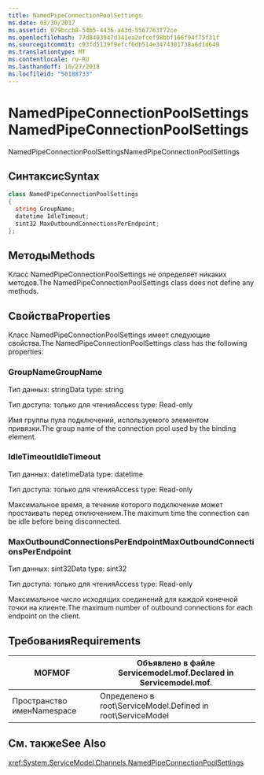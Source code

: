 ```yaml
---
title: NamedPipeConnectionPoolSettings
ms.date: 03/30/2017
ms.assetid: 079bccb8-54b5-4436-a43d-5567763f72ce
ms.openlocfilehash: 77d8403947d341ea2efcef98bbf166f94f75f31f
ms.sourcegitcommit: c93fd5139f9efcf6db514e3474301738a6d1d649
ms.translationtype: MT
ms.contentlocale: ru-RU
ms.lasthandoff: 10/27/2018
ms.locfileid: "50188733"
---
```

# <a name="namedpipeconnectionpoolsettings"></a><span data-ttu-id="adcef-102">NamedPipeConnectionPoolSettings</span><span class="sxs-lookup"><span data-stu-id="adcef-102">NamedPipeConnectionPoolSettings</span></span>
<span data-ttu-id="adcef-103">NamedPipeConnectionPoolSettings</span><span class="sxs-lookup"><span data-stu-id="adcef-103">NamedPipeConnectionPoolSettings</span></span>  
  
## <a name="syntax"></a><span data-ttu-id="adcef-104">Синтаксис</span><span class="sxs-lookup"><span data-stu-id="adcef-104">Syntax</span></span>  
  
```csharp
class NamedPipeConnectionPoolSettings  
{  
  string GroupName;  
  datetime IdleTimeout;  
  sint32 MaxOutboundConnectionsPerEndpoint;  
};  
```  
  
## <a name="methods"></a><span data-ttu-id="adcef-105">Методы</span><span class="sxs-lookup"><span data-stu-id="adcef-105">Methods</span></span>  
 <span data-ttu-id="adcef-106">Класс NamedPipeConnectionPoolSettings не определяет никаких методов.</span><span class="sxs-lookup"><span data-stu-id="adcef-106">The NamedPipeConnectionPoolSettings class does not define any methods.</span></span>  
  
## <a name="properties"></a><span data-ttu-id="adcef-107">Свойства</span><span class="sxs-lookup"><span data-stu-id="adcef-107">Properties</span></span>  
 <span data-ttu-id="adcef-108">Класс NamedPipeConnectionPoolSettings имеет следующие свойства.</span><span class="sxs-lookup"><span data-stu-id="adcef-108">The NamedPipeConnectionPoolSettings class has the following properties:</span></span>  
  
### <a name="groupname"></a><span data-ttu-id="adcef-109">GroupName</span><span class="sxs-lookup"><span data-stu-id="adcef-109">GroupName</span></span>  
 <span data-ttu-id="adcef-110">Тип данных: string</span><span class="sxs-lookup"><span data-stu-id="adcef-110">Data type: string</span></span>  
  
 <span data-ttu-id="adcef-111">Тип доступа: только для чтения</span><span class="sxs-lookup"><span data-stu-id="adcef-111">Access type: Read-only</span></span>  
  
 <span data-ttu-id="adcef-112">Имя группы пула подключений, используемого элементом привязки.</span><span class="sxs-lookup"><span data-stu-id="adcef-112">The group name of the connection pool used by the binding element.</span></span>  
  
### <a name="idletimeout"></a><span data-ttu-id="adcef-113">IdleTimeout</span><span class="sxs-lookup"><span data-stu-id="adcef-113">IdleTimeout</span></span>  
 <span data-ttu-id="adcef-114">Тип данных: datetime</span><span class="sxs-lookup"><span data-stu-id="adcef-114">Data type: datetime</span></span>  
  
 <span data-ttu-id="adcef-115">Тип доступа: только для чтения</span><span class="sxs-lookup"><span data-stu-id="adcef-115">Access type: Read-only</span></span>  
  
 <span data-ttu-id="adcef-116">Максимальное время, в течение которого подключение может простаивать перед отключением.</span><span class="sxs-lookup"><span data-stu-id="adcef-116">The maximum time the connection can be idle before being disconnected.</span></span>  
  
### <a name="maxoutboundconnectionsperendpoint"></a><span data-ttu-id="adcef-117">MaxOutboundConnectionsPerEndpoint</span><span class="sxs-lookup"><span data-stu-id="adcef-117">MaxOutboundConnectionsPerEndpoint</span></span>  
 <span data-ttu-id="adcef-118">Тип данных: sint32</span><span class="sxs-lookup"><span data-stu-id="adcef-118">Data type: sint32</span></span>  
  
 <span data-ttu-id="adcef-119">Тип доступа: только для чтения</span><span class="sxs-lookup"><span data-stu-id="adcef-119">Access type: Read-only</span></span>  
  
 <span data-ttu-id="adcef-120">Максимальное число исходящих соединений для каждой конечной точки на клиенте.</span><span class="sxs-lookup"><span data-stu-id="adcef-120">The maximum number of outbound connections for each endpoint on the client.</span></span>  
  
## <a name="requirements"></a><span data-ttu-id="adcef-121">Требования</span><span class="sxs-lookup"><span data-stu-id="adcef-121">Requirements</span></span>  
  
|<span data-ttu-id="adcef-122">MOF</span><span class="sxs-lookup"><span data-stu-id="adcef-122">MOF</span></span>|<span data-ttu-id="adcef-123">Объявлено в файле Servicemodel.mof.</span><span class="sxs-lookup"><span data-stu-id="adcef-123">Declared in Servicemodel.mof.</span></span>|  
|---------|-----------------------------------|  
|<span data-ttu-id="adcef-124">Пространство имен</span><span class="sxs-lookup"><span data-stu-id="adcef-124">Namespace</span></span>|<span data-ttu-id="adcef-125">Определено в root\ServiceModel.</span><span class="sxs-lookup"><span data-stu-id="adcef-125">Defined in root\ServiceModel</span></span>|  
  
## <a name="see-also"></a><span data-ttu-id="adcef-126">См. также</span><span class="sxs-lookup"><span data-stu-id="adcef-126">See Also</span></span>  
 <xref:System.ServiceModel.Channels.NamedPipeConnectionPoolSettings>
